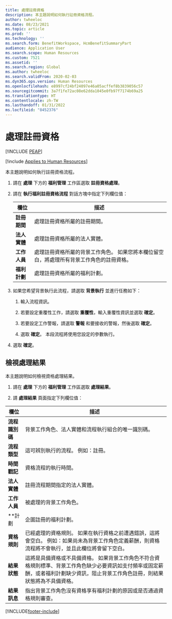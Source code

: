 ```yaml
---
title: 處理註冊資格
description: 本主題說明如何執行註冊資格流程。
author: twheeloc
ms.date: 08/23/2021
ms.topic: article
ms.prod: ''
ms.technology: ''
ms.search.form: BenefitWorkspace, HcmBenefitSummaryPart
audience: Application User
ms.search.scope: Human Resources
ms.custom: 7521
ms.assetid: ''
ms.search.region: Global
ms.author: twheeloc
ms.search.validFrom: 2020-02-03
ms.dyn365.ops.version: Human Resources
ms.openlocfilehash: e8997cf24bf24097e46a05acffef8b3839056c57
ms.sourcegitcommit: 3a7f1fe72ac08e62dda1045e0fb97f7174b69a25
ms.translationtype: HT
ms.contentlocale: zh-TW
ms.lasthandoff: 01/31/2022
ms.locfileid: "8452376"
---
```

# <a name="process-enrollment-eligibility"></a>處理註冊資格


[!INCLUDE [PEAP](../includes/peap-2.md)]

[!include [Applies to Human Resources](../includes/applies-to-hr.md)]

本主題說明如何執行註冊資格流程。

1. 請在 **處理** 下方的 **福利管理** 工作區選取 **註冊資格處理**。

2. 請在 **執行福利註冊資格流程** 對話方塊中指定下列欄位值：

   | 欄位 | 描述 |
   | --- | --- |
   | **註冊期間** | 處理註冊資格所屬的註冊期間。 |
   | **法人實體** | 處理註冊資格所屬的法人實體。 |
   | **工作人員** | 處理註冊資格所屬的背景工作角色。 如果您將本欄位留空白，將處理所有背景工作角色的註冊資格。 |
   | **福利計劃** | 處理註冊資格所屬的福利計劃。

3. 如果您希望背景執行此流程，請選取 **背景執行** 並進行任務如下：

   1. 輸入流程資訊。

   2. 若要設定重覆性工作，請選取 **重覆性**，輸入重覆性資訊並選取 **確定**。

   3. 若要設定工作警報，請選取 **警報** 和要接收的警報，然後選取 **確定**。

   4. 選取 **確定**。 本段流程將使用您設定的參數執行。

4. 選取 **確定**。

## <a name="view-process-results"></a>檢視處理結果

本主題說明如何檢視資格處理結果。

1.  請在 **處理** 下方的 **福利管理** 工作區選取 **處理結果**。

2.  請 **處理結果** 頁面指定下列欄位值：

   | 欄位 | 描述 |
   | --- | --- |
   | **流程識別碼** | 背景工作角色、法人實體和流程執行組合的唯一識別碼。 |
   | **流程類型** | 這可辨別執行的流程。 例如：註冊。 |
   | **時間戳記** | 資格流程的執行時間。 |
   | **法人實體** | 註冊流程期間指定的法人實體。 |
   | **工作人員** | 被處理的背景工作角色。 |
   | **計劃 | 企圖註冊的福利計劃。 |
   | **資格規則** | 已經處理的資格規則。 如果在執行資格之前遭遇錯誤，這將會空白。 例如：如果尚未為背景工作角色定義薪酬，則資格流程將不會執行，並且此欄位將會留下空白。 |
   | **結果狀態** | 這將是具備資格或不具備資格。 如果背景工作角色不符合資格規則標準、背景工作角色缺少必要資訊如支付頻率或固定薪酬，或者福利計劃缺少資訊，阻止背景工作角色註冊，則結果狀態將為不具備資格。 |
   | **結果訊息** | 指出背景工作角色沒有資格享有福利計劃的原因或是否通過資格規則審查。 |



[!INCLUDE[footer-include](../includes/footer-banner.md)]
